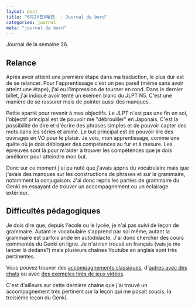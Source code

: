 ```yaml
---
layout: post
title: "6月2X日X曜日  - Journal de bord"
categories: journal
meta: "journal de bord"
---
```


Journal de la semaine 26. 

## Relance

Après avoir atteint une première étape dans ma traduction, le plus dur est de se relancer. Pour l'apprentissage c'est un peu pareil (même sans avoir atteint une étape), j'ai eu l'impression de tourner en rond. Dans le dernier billet, j'ai indiqué avoir tenté un exemen blanc du JLPT N5. C'est une manière de se rassurer mais de pointer aussi des manques.

Petite aparté pour revenir à mes objectifs. Le JLPT n'est pas une fin en soi, l'objectif principal est de pouvoir me "débrouiller" en Japonais. C'est la possibilité de dire et d'écrire des phrases simples et de pouvoir capter des mots dans les séries et animé. Le but principal est de pouvoir lire des ouvrages en VO pour le plaisir. Je vois, mon apprentissage, comme une quête où je dois débloquer des compétences au fur et à mesure. Les épreuves sont là pour m'aider à trouver les compétences que je dois améliorer pour atteindre mon but. 

Donc sur ce moment j'ai pu noté que j'avais appris du vocabulaire mais que j'avais des manques sur les constructions de phrases et sur la grammaire, notamment la conjugaison. J'ai donc repris les parties de grammaire du Genki en essayant de trouver un accompagnement ou un éclairage extérieur. 

## Difficultés pédagogiques

Je dois dire que, depuis l'école ou le lycée, je n'ai pas suivi de leçon de grammaire. Autant le vocabulaire s'apprend par soi même, autant la grammaire est parfois aride en autodidacte. J'ai donc chercher des cours commentés du Genki en ligne. Je n'ai rien trouvé en français (vais je me lancer là dedans?) mais plusieurs chaînes Youtube en anglais sont très pertinentes.

Vous pouvez trouver des [accompagnements classiques](https://www.youtube.com/@ToKiniAndy/search?query=Genki), d'[autres avec des chats](https://www.youtube.com/@ShiroNekoJapanese/search?query=Genki) ou avec [des exemples tirés de jeux vidéos](https://www.youtube.com/@GameGengo/search?query=Genki). 

C'est d'ailleurs sur cette dernière chaine que j'ai trouvé un accompagnement très pertinent sur la leçon qui me posait soucis, la troisième leçon du Genki.
